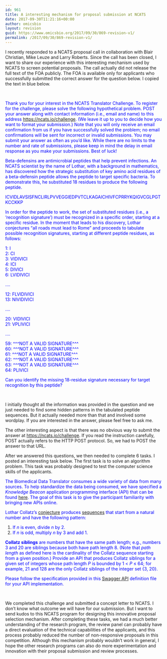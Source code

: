 ```yaml
---
id: 961
title: A interesting mechanism for proposal submission at NCATS
date: 2017-09-30T11:21:16+00:00
author: omicsbio
layout: revision
guid: https://www.omicsbio.org/2017/09/30/869-revision-v1/
permalink: /2017/09/30/869-revision-v1/
---
```

I recently responded to a NCATS proposal call in collaboration with Blair Christian, Mike Leuze and Larry Roberts. Since the call has been closed, I want to share our experience with this interesting mechanism used by NCATS to screen potential proposals. The call actually did not release the full text of the FOA publicly. The FOA is available only for applicants who successfully submitted the correct answer for the question below. I copied the text in blue below.

&nbsp;

<span style="color: #0000ff;">Thank you for your interest in the NCATS Translator Challenge. To register for the challenge, please solve the following hypothetical problem. POST your answer along with contact information (i.e., email and name) to this address https://ncats.io/challenge. (We leave it up to you to decide how you want to format your submission.) Note that you will only receive an email confirmation from us if you have successfully solved the problem; no email confirmations will be sent for incorrect or invalid submissions. You may submit your answer as often as you&#8217;d like. While there are no limits to the number and rate of submissions, please keep in mind the delay in email response as you make your submissions. Best of luck!</span>

<span style="color: #0000ff;">Beta-defensins are antimicrobial peptides that help prevent infections. An NCATS scientist by the name of Lothar, with a background in mathematics, has discovered how the strategic substitution of key amino acid residues of a beta-defensin peptide allows the peptide to target specific bacteria. To demonstrate this, he substituted 18 residues to produce the following peptide.</span>

<span style="color: #0000ff;">ICVIDLAVSISFNCLIRLPVVEGGIEDPVTCLKAGAICHIVFCPRRYKQIGVCGLPGTKCCKKP</span>

<span style="color: #0000ff;">In order for the peptide to work, the set of substituted residues (i.e., a ‘recognition signature’) must be recognized in a specific order, starting at a specific residue. In the moment that leads to his discovery, Lothar conjectures &#8220;all roads must lead to Rome&#8221; and proceeds to tabulate possible recognition signatures, starting at different peptide residues, as follows:</span>

<span style="color: #0000ff;">1: I</span>  
 <span style="color: #0000ff;">2: CI</span>  
 <span style="color: #0000ff;">3: VIDIVICI</span>  
 <span style="color: #0000ff;">4: ICI</span>  
 <span style="color: #0000ff;">5: DIVICI</span>  
 <span style="color: #0000ff;">6: LVIDIVICI</span>

<span style="color: #0000ff;">&#8230;.</span>

<span style="color: #0000ff;">12: FLVIDIVICI</span>  
<span style="color: #0000ff;">13: NIVIDIVICI</span>

<span style="color: #0000ff;">&#8230;.</span>

<span style="color: #0000ff;">20: VIDIVICI</span>  
<span style="color: #0000ff;">21: VPLIVICI</span>

<span style="color: #0000ff;">&#8230;.</span>

<span style="color: #0000ff;">59: ^^^NOT A VALID SIGNATURE^^^</span>  
<span style="color: #0000ff;">60: ^^^NOT A VALID SIGNATURE^^^</span>  
<span style="color: #0000ff;">61: ^^^NOT A VALID SIGNATURE^^^</span>  
<span style="color: #0000ff;">62: ^^^NOT A VALID SIGNATURE^^^</span>  
<span style="color: #0000ff;">63: ^^^NOT A VALID SIGNATURE^^^</span>  
<span style="color: #0000ff;">64: PLIVICI</span>

<span style="color: #0000ff;">Can you identify the missing 18-residue signature necessary for target recognition by this peptide?</span>

&nbsp;

I initially thought all the information was provided in the question and we just needed to find some hidden patterns in the tabulated peptide sequences. But it actually needed more than that and involved some wordplay. If you are interested in the answer, please feel free to ask me.

The other interesting aspect is that there was no obvious way to submit the answer at https://ncats.io/challenge. If you read the instruction carefully, POST actually refers to the HTTP POST protocol. So, we had to POST the answer to that URL.

After we answered this questions, we then needed to complete 6 tasks. I posted an interesting task below. The first task is to solve an algorithm problem. This task was probably designed to test the computer science skills of the applicants.

<span style="color: #0000ff;">The Biomedical Data Translator consumes a wide variety of data from many sources. To help standardize the data being consumed, we have specified a <em>Knowledge Beacon</em> application programming interface (API) that can be found <a href="https://github.com/NCATS-Tangerine/translator-knowledge-beacon/" target="#foa">here</a>. The goal of this task is to give the participant familiarity with bringing new APIs online.</span>

<span style="color: #0000ff;">Lothar Collatz&#8217;s <a href="https://en.wikipedia.org/wiki/Collatz_conjecture" target="#foa">conjecture</a> produces <a href="https://oeis.org/A006577" target="#foa">sequences</a> that start from a natural number and have the following pattern:</span>

  1. <span style="color: #0000ff;">If <em>n</em> is even, divide <em>n</em> by 2.</span>
  2. <span style="color: #0000ff;">If <em>n</em> is odd, multiply <em>n</em> by 3 and add 1.</span>

<span style="color: #0000ff;"><b>Collatz siblings</b> are numbers that have the same path length; e.g., numbers 3 and 20 are siblings because both have path length 8. (Note that <i>path length</i> as defined here is the cardinality of the Collatz sequence starting from a given position.) Provide an API that produces Collatz siblings for a given set of integers whose path length <i>P</i> is bounded by 1 < <i>P</i> ≤ 64; for example, 21 and 128 are the only Collatz siblings of the integer set {3, 20}.</span>

<span style="color: #0000ff;">Please follow the specification provided in this <a href="https://ncats.io/challenge/assets/resources/swagger.yaml">Swagger API</a> definition file for your API implementation.</span>

&nbsp;

We completed this challenge and submitted a concept letter to NCATS. I don&#8217;t know what outcome we will have for our submission. But I want to send kudos to this NCATS program for designing this innovative proposal selection mechanism. After completing these tasks, we had a much better understanding of the research program, the review panel can probably have a direct evaluation of the technical capabilities of the applicants, and this process probably reduced the number of non-responsive proposals in this competition. Although this mechanism probably wouldn&#8217;t work in general, I hope the other research programs can also do more experimentation and innovation with their proposal submission and review processes.